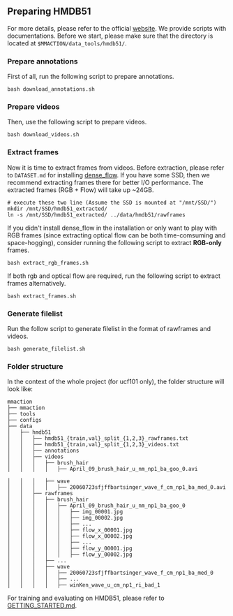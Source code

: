 ## Preparing HMDB51

For more details, please refer to the official [website](http://serre-lab.clps.brown.edu/resource/hmdb-a-large-human-motion-database/). We provide scripts with documentations. Before we start, please make sure that the directory is located at `$MMACTION/data_tools/hmdb51/`.

### Prepare annotations
First of all, run the following script to prepare annotations.
```shell
bash download_annotations.sh
```

### Prepare videos
Then, use the following script to prepare videos.
```shell
bash download_videos.sh
```

### Extract frames
Now it is time to extract frames from videos. 
Before extraction, please refer to `DATASET.md` for installing [dense_flow](https://github.com/yjxiong/dense_flow).
If you have some SSD, then we recommend extracting frames there for better I/O performance. The extracted frames (RGB + Flow) will take up ~24GB.
```shell
# execute these two line (Assume the SSD is mounted at "/mnt/SSD/")
mkdir /mnt/SSD/hmdb51_extracted/
ln -s /mnt/SSD/hmdb51_extracted/ ../data/hmdb51/rawframes
```

If you didn't install dense_flow in the installation or only want to play with RGB frames (since extracting optical flow can be both time-comsuming and space-hogging), consider running the following script to extract **RGB-only** frames.
```shell
bash extract_rgb_frames.sh
```

If both rgb and optical flow are required, run the following script to extract frames alternatively.
```shell
bash extract_frames.sh
```

### Generate filelist
Run the follow script to generate filelist in the format of rawframes and videos.
```shell
bash generate_filelist.sh
```

### Folder structure
In the context of the whole project (for ucf101 only), the folder structure will look like:
```
mmaction
├── mmaction
├── tools
├── configs
├── data
│   ├── hmdb51
│   │   ├── hmdb51_{train,val}_split_{1,2,3}_rawframes.txt
│   │   ├── hmdb51_{train,val}_split_{1,2,3}_videos.txt
│   │   ├── annotations
│   │   ├── videos
│   │   │   ├── brush_hair
│   │   │   │   ├── April_09_brush_hair_u_nm_np1_ba_goo_0.avi

│   │   │   ├── wave
│   │   │   │   ├── 20060723sfjffbartsinger_wave_f_cm_np1_ba_med_0.avi
│   │   ├── rawframes
│   │   │   ├── brush_hair
│   │   │   │   ├── April_09_brush_hair_u_nm_np1_ba_goo_0
│   │   │   │   │   ├── img_00001.jpg
│   │   │   │   │   ├── img_00002.jpg
│   │   │   │   │   ├── ...
│   │   │   │   │   ├── flow_x_00001.jpg
│   │   │   │   │   ├── flow_x_00002.jpg
│   │   │   │   │   ├── ...
│   │   │   │   │   ├── flow_y_00001.jpg
│   │   │   │   │   ├── flow_y_00002.jpg
│   │   │   ├── ...
│   │   │   ├── wave
│   │   │   │   ├── 20060723sfjffbartsinger_wave_f_cm_np1_ba_med_0
│   │   │   │   ├── ...
│   │   │   │   ├── winKen_wave_u_cm_np1_ri_bad_1

```

For training and evaluating on HMDB51, please refer to [GETTING_STARTED.md](https://github.com/open-mmlab/mmaction/blob/master/GETTING_STARTED.md).